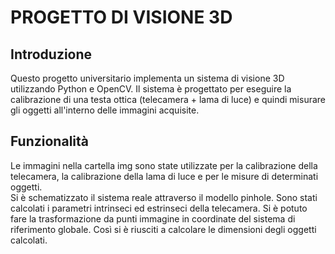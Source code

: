 # PROGETTO DI VISIONE 3D
 
## Introduzione

Questo progetto universitario implementa un sistema di visione 3D utilizzando Python e OpenCV. Il sistema è progettato per eseguire la calibrazione di una testa ottica (telecamera + lama di luce) e quindi misurare gli oggetti all'interno delle immagini acquisite. 

## Funzionalità

Le immagini nella cartella img sono state utilizzate per la calibrazione della telecamera, la calibrazione della lama di luce e per le misure di determinati oggetti.  
Si è schematizzato il sistema reale attraverso il modello pinhole. Sono stati calcolati i parametri intrinseci ed estrinseci della telecamera. Si è potuto fare la trasformazione da punti immagine in coordinate del sistema di riferimento globale. Così si è riusciti a calcolare le dimensioni degli oggetti calcolati. 

